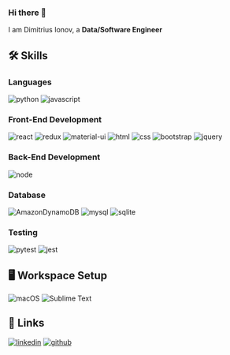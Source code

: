 ### Hi there 👋

I am Dimitrius Ionov, a **Data/Software Engineer**

## 🛠️ Skills

### Languages
![python](https://img.shields.io/badge/Python-3776AB?style=for-the-badge&logo=python&logoColor=white)
![javascript](https://img.shields.io/badge/JavaScript-323330?style=for-the-badge&logo=javascript&logoColor=F7DF1E)

### Front-End Development
![react](https://img.shields.io/badge/React-20232A?style=for-the-badge&logo=react&logoColor=61DAFB)
![redux](https://img.shields.io/badge/Redux-593D88?style=for-the-badge&logo=redux&logoColor=white)
![material-ui](https://img.shields.io/badge/Material_UI-0081CB?style=for-the-badge&logo=material-ui&logoColor=white)
![html](https://img.shields.io/badge/HTML5-E34F26?style=for-the-badge&logo=html5&logoColor=white)
![css](https://img.shields.io/badge/CSS3-1572B6?style=for-the-badge&logo=css3&logoColor=white)
![bootstrap](https://img.shields.io/badge/Bootstrap-563D7C?style=for-the-badge&logo=bootstrap&logoColor=white)
![jquery](https://img.shields.io/badge/jQuery-0769AD?style=for-the-badge&logo=jquery&logoColor=white)

### Back-End Development
![node](https://img.shields.io/badge/Node.js-339933?style=for-the-badge&logo=node-dot-js&logoColor=white)
### Database
![AmazonDynamoDB](https://img.shields.io/badge/AmazonDynamoDB-47A248?style=for-the-badge&logo=AmazonDynamoDB&logoColor=white)
![mysql](https://img.shields.io/badge/MySQL-00000F?style=for-the-badge&logo=mysql&logoColor=white)
![sqlite](https://img.shields.io/badge/SQLite-07405E?style=for-the-badge&logo=sqlite&logoColor=white)
### Testing
![pytest](https://img.shields.io/badge/Pytest-3776AB?style=for-the-badge&logo=python&logoColor=white)
![jest](https://img.shields.io/badge/Jest-C21325?style=for-the-badge&logo=jest&logoColor=white)
## 🖥️ Workspace Setup
![macOS](https://img.shields.io/badge/macOS-0071C5?style=for-the-badge&logo=macOS&logoColor=white)
![Sublime Text](https://img.shields.io/badge/Sublime_Text-007ACC?style=for-the-badge&logo=Sublime-Text&logoColor=white)

## 🔗 Links

[![linkedin](https://img.shields.io/badge/LinkedIn-000000?style=for-the-badge&logo=LinkedIn&logoColor=white)](https://www.linkedin.com/in/dimitrius-ion/)
[![github](https://img.shields.io/badge/GitHub-000000?style=for-the-badge&logo=GitHub&logoColor=white)](https://github.com/dimitrius-ion)
